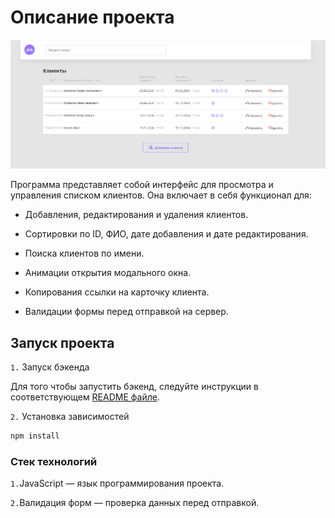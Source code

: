 # Описание проекта
![clientd_list Preview](frontend/img/client_list_preview.jpg)

Программа представляет собой интерфейс для просмотра и управления списком клиентов. Она включает в себя функционал для:

+ Добавления, редактирования и удаления клиентов.

+  Сортировки по ID, ФИО, дате добавления и дате редактирования.

+ Поиска клиентов по имени.

+ Анимации открытия модального окна.

+ Копирования ссылки на карточку клиента.

+ Валидации формы перед отправкой на сервер.

## Запуск проекта
`1.` Запуск бэкенда

Для того чтобы запустить бэкенд, следуйте инструкции в соответствующем [README файле](backend/README.md).

`2.` Установка зависимостей
```bash
npm install
```


### Стек технологий

`1.`JavaScript — язык программирования проекта.

`2.`Валидация форм — проверка данных перед отправкой.
